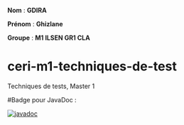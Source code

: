 **Nom** : **GDIRA**

**Prénom** : **Ghizlane**

**Groupe** : **M1 ILSEN GR1 CLA**

# ceri-m1-techniques-de-test
Techniques de tests, Master 1

#Badge pour JavaDoc :

[![javadoc](https://javadoc.io/badge2/org.springframework/spring-core/javadoc.svg)](https://GDIRAGhizlane.github.io/ceri-m1-techniques-de-test/)
